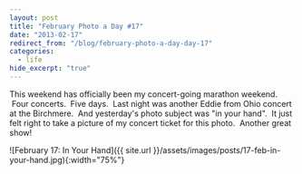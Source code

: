 ```yaml
---
layout: post
title: "February Photo a Day #17"
date: "2013-02-17"
redirect_from: "/blog/february-photo-a-day-day-17"
categories:
  - life
hide_excerpt: "true"
---
```


This weekend has officially been my concert-going marathon weekend.  Four concerts.  Five days.  Last night was another Eddie from Ohio concert at the Birchmere.  And yesterday's photo subject was "in your hand".  It just felt right to take a picture of my concert ticket for this photo.  Another great show!

![February 17: In Your Hand]({{ site.url }}/assets/images/posts/17-feb-in-your-hand.jpg){:width="75%"}
